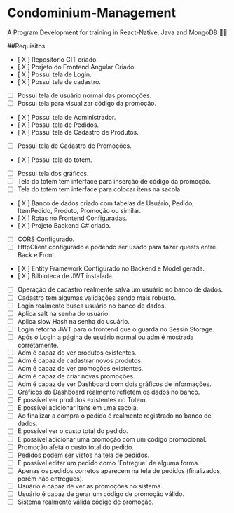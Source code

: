 # Condominium-Management
A Program Development for training in React-Native, Java and MongoDB 🐱‍👤

##Requisitos

- [ X ] Repositório GIT criado.
- [ X ] Porjeto do Frontend Angular Criado.
- [ X ] Possui tela de Login.
- [ X ] Possui tela de cadastro.
- [ ] Possui tela de usuário normal das promoções.
- [ ] Possui tela para visualizar código da promoção.
- [ X ] Possui tela de Administrador.
- [ X ] Possui tela de Pedidos.
- [ X ] Possui tela de Cadastro de Produtos.
- [ ] Possui tela de Cadastro de Promoções.
- [ X ] Possui tela do totem.
- [ ] Possui tela dos gráficos.
- [ ] Tela do totem tem interface para inserção de código da promoção.
- [ ] Tela do totem tem interface para colocar itens na sacola.
- [ X ] Banco de dados criado com tabelas de Usuário, Pedido, ItemPedido, Produto, Promoção ou similar.
- [ X ] Rotas no Frontend Configuradas.
- [ X ] Projeto Backend C# criado.
- [ ] CORS Configurado.
- [ ] HttpClient configurado e podendo ser usado para fazer quests entre Back e Front.
- [ X ] Entity Framework Configurado no Backend e Model gerada.
- [ X ] Bilbioteca de JWT instalada.
- [ ] Operação de cadastro realmente salva um usuário no banco de dados.
- [ ] Cadastro tem algumas validações sendo mais robusto.
- [ ] Login realmente busca usuário no banco de dados.
- [ ] Aplica salt na senha do usuário.
- [ ] Aplica slow Hash na senha do usuário.
- [ ] Login retorna JWT para o frontend que o guarda no Sessin Storage.
- [ ] Após o Login a página de usuário normal ou adm é mostrada corretamente.
- [ ] Adm é capaz de ver produtos existentes.
- [ ] Adm é capaz de cadastrar novos produtos.
- [ ] Adm é capaz de ver promoções existentes.
- [ ] Adm é capaz de criar novas promoções.
- [ ] Adm é capaz de ver Dashboard com dois gráficos de informações.
- [ ] Gráficos do Dashboard realmente refletem os dados no banco.
- [ ] É possível ver produtos existentes no Totem.
- [ ] É possível adicionar itens em uma sacola.
- [ ] Ao finalizar a compra o pedido é realmente registrado no banco de dados.
- [ ] É possível ver o custo total do pedido.
- [ ] É possível adicionar uma promoção com um código promocional.
- [ ] Promoção afeta o custo total do pedido.
- [ ] Pedidos podem ser vistos na tela de pedidos.
- [ ] É possível editar um pedido como 'Entregue' de alguma forma.
- [ ] Apenas os pedidos corretos aparecem na tela de pedidos (finalizados, porém não entregues).
- [ ] Usuário é capaz de ver as promoções no sistema.
- [ ] Usuário é capaz de gerar um código de promoção válido.
- [ ] Sistema realmente válida código de promoção.

